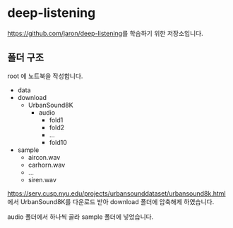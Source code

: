 # deep-listening

<https://github.com/jaron/deep-listening>를 학습하기 위한 저장소입니다.

## 폴더 구조

root 에 노트북을 작성합니다. 

- data
- download
  - UrbanSound8K
    - audio
      - fold1
      - fold2
      - ...
      - fold10
- sample
  - aircon.wav
  - carhorn.wav
  - ...
  - siren.wav

<https://serv.cusp.nyu.edu/projects/urbansounddataset/urbansound8k.html> 에서 UrbanSound8K를 다운로드 받아 download 폴더에 압축해제 하였습니다.

audio 폴더에서 하나씩 골라 sample 폴더에 넣었습니다. 

